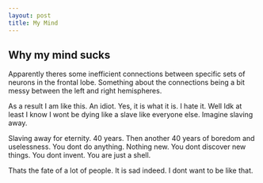 ```yaml
---
layout: post
title: My Mind
---
```

## Why my mind sucks

Apparently theres some inefficient connections between specific sets of neurons in the frontal lobe. Something about the connections being a bit messy between the left and right hemispheres.

As a result I am like this. An idiot. Yes, it is what it is. I hate it. Well Idk at least I know I wont be dying like a slave like everyone else. Imagine slaving away.

Slaving away for eternity. 40 years. Then another 40 years of boredom and uselessness. You dont do anything. Nothing new. You dont discover new things. You dont invent. You are just a shell.

Thats the fate of a lot of people. It is sad indeed.
I dont want to be like that.
